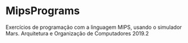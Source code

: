 # MipsPrograms
Exercícios de programação com a linguagem MIPS, usando o simulador Mars.
Arquitetura e Organização de Computadores 2019.2
